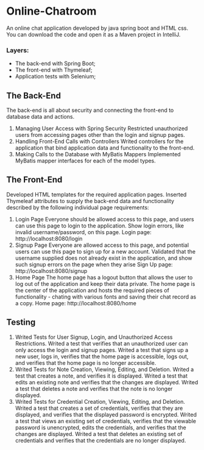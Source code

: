 # Online-Chatroom
An online chat application developed by java spring boot and HTML css. You can download the code and open it as a Maven project in IntelliJ.
### Layers: 
- The back-end with Spring Boot;
- The front-end with Thymeleaf;
- Application tests with Selenium;


## The Back-End
The back-end is all about security and connecting the front-end to database data and actions.
1. Managing User Access with Spring Security
Restricted unauthorized users from accessing pages other than the login and signup pages. 
2. Handling Front-End Calls with Controllers
Writed controllers for the application that bind application data and functionality to the front-end. 
3. Making Calls to the Database with MyBatis Mappers
Implemented MyBatis mapper interfaces for each of the model types. 
## The Front-End
Developed HTML templates for the required application pages. Inserted Thymeleaf attributes to supply the back-end data and functionality described by the following individual page requirements:
1. Login Page
Everyone should be allowed access to this page, and users can use this page to login to the application.
Show login errors, like invalid username/password, on this page.
Login page: http://localhost:8080/login
2. Signup Page
Everyone are allowed access to this page, and potential users can use this page to sign up for a new account.
Validated that the username supplied does not already exist in the application, and show such signup errors on the page when they arise
Sign Up page: http://localhost:8080/signup
3. Home Page
The home page has a logout button that allows the user to log out of the application and keep their data private.
The home page is the center of the application and hosts the required pieces of functionality - chating with various fonts and saving their chat record as a copy.
Home page: http://localhost:8080/home

## Testing
1. Writed Tests for User Signup, Login, and Unauthorized Access Restrictions.
Writed a test that verifies that an unauthorized user can only access the login and signup pages.
Writed a test that signs up a new user, logs in, verifies that the home page is accessible, logs out, and verifies that the home page is no longer accessible.
2. Writed Tests for Note Creation, Viewing, Editing, and Deletion.
Writed a test that creates a note, and verifies it is displayed.
Writed a test that edits an existing note and verifies that the changes are displayed.
Writed a test that deletes a note and verifies that the note is no longer displayed.
3. Writed Tests for Credential Creation, Viewing, Editing, and Deletion.
Writed a test that creates a set of credentials, verifies that they are displayed, and verifies that the displayed password is encrypted.
Writed a test that views an existing set of credentials, verifies that the viewable password is unencrypted, edits the credentials, and verifies that the changes are displayed.
Writed a test that deletes an existing set of credentials and verifies that the credentials are no longer displayed.
